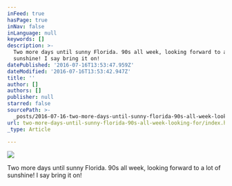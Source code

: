 ```yaml
---
inFeed: true
hasPage: true
inNav: false
inLanguage: null
keywords: []
description: >-
  Two more days until sunny Florida. 90s all week, looking forward to a lot of
  sunshine! I say bring it on! 
datePublished: '2016-07-16T13:53:47.959Z'
dateModified: '2016-07-16T13:53:42.947Z'
title: ''
author: []
authors: []
publisher: null
starred: false
sourcePath: >-
  _posts/2016-07-16-two-more-days-until-sunny-florida-90s-all-week-looking-for.md
url: two-more-days-until-sunny-florida-90s-all-week-looking-for/index.html
_type: Article

---
```

![](https://the-grid-user-content.s3-us-west-2.amazonaws.com/6e3644fa-81ac-4fb9-aec5-ffa330eed6b0.jpg)

Two more days until sunny Florida. 90s all week, looking forward to a lot of sunshine! I say bring it on!